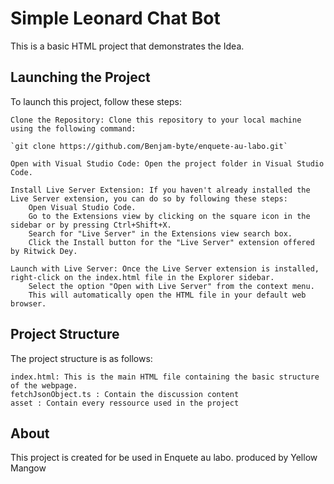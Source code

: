 # Simple Leonard Chat Bot

This is a basic HTML project that demonstrates the Idea.

## Launching the Project

To launch this project, follow these steps:

    Clone the Repository: Clone this repository to your local machine using the following command:

    `git clone https://github.com/Benjam-byte/enquete-au-labo.git`

    Open with Visual Studio Code: Open the project folder in Visual Studio Code.

    Install Live Server Extension: If you haven't already installed the Live Server extension, you can do so by following these steps:
        Open Visual Studio Code.
        Go to the Extensions view by clicking on the square icon in the sidebar or by pressing Ctrl+Shift+X.
        Search for "Live Server" in the Extensions view search box.
        Click the Install button for the "Live Server" extension offered by Ritwick Dey.

    Launch with Live Server: Once the Live Server extension is installed, right-click on the index.html file in the Explorer sidebar.
        Select the option "Open with Live Server" from the context menu.
        This will automatically open the HTML file in your default web browser.

## Project Structure

The project structure is as follows:

    index.html: This is the main HTML file containing the basic structure of the webpage.
    fetchJsonObject.ts : Contain the discussion content 
    asset : Contain every ressource used in the project 

## About

This project is created for be used in Enquete au labo. produced by Yellow Mangow
